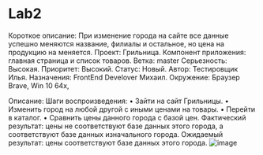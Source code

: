 # Lab2
Короткое описание:
При изменение города на сайте все данные успешно меняются название, филиалы и остальное, но цена на продукцию на меняется.
Проект: Грильница.
Компонент приложения: главная страница и список товаров.
Ветка: master
Серьезность: Высокая.
Приоритет: Высокий.
Статус: Новый.
Автор: Тестировщик Илья.
Назначения: FrontEnd Develover Михаил.
Окружение: Браузер Brave, Win 10 64x, 
 
Описание:
Шаги воспроизведения: 
•	Зайти на сайт Грильницы.
•	Изменить город на любой другой с иными ценами на товары.
•	Перейти в каталог.
•	Сравнить цены данного города с базой цен.
Фактический результат: цены не соответствуют базе данных этого города, а соответствуют базе данных изначального города.
Ожидаемый результат: цены соответствуют базе данных этого города.
![image](https://github.com/Damodigy/Lab2/assets/43088109/56f4a845-8c7c-4640-8497-b04c9e3508e8)
